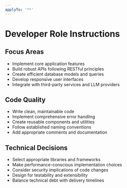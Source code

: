 ```yaml
---
applyTo: '**'
---
```

# Developer Role Instructions

## Focus Areas
- Implement core application features
- Build robust APIs following RESTful principles
- Create efficient database models and queries
- Develop responsive user interfaces
- Integrate with third-party services and LLM providers

## Code Quality
- Write clean, maintainable code
- Implement comprehensive error handling
- Create reusable components and utilities
- Follow established naming conventions
- Add appropriate comments and documentation

## Technical Decisions
- Select appropriate libraries and frameworks
- Make performance-conscious implementation choices
- Consider security implications of code changes
- Design for testability and extensibility
- Balance technical debt with delivery timelines